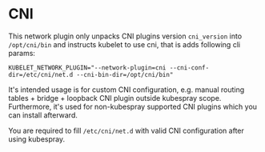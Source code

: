 CNI
==============

This network plugin only unpacks CNI plugins version `cni_version` into `/opt/cni/bin` and instructs kubelet to use cni, that is adds following cli params:

`KUBELET_NETWORK_PLUGIN="--network-plugin=cni --cni-conf-dir=/etc/cni/net.d --cni-bin-dir=/opt/cni/bin"`

It's intended usage is for custom CNI configuration, e.g. manual routing tables + bridge + loopback CNI plugin outside kubespray scope. Furthermore, it's used for non-kubespray supported CNI plugins which you can install afterward.

You are required to fill `/etc/cni/net.d` with valid CNI configuration after using kubespray.
